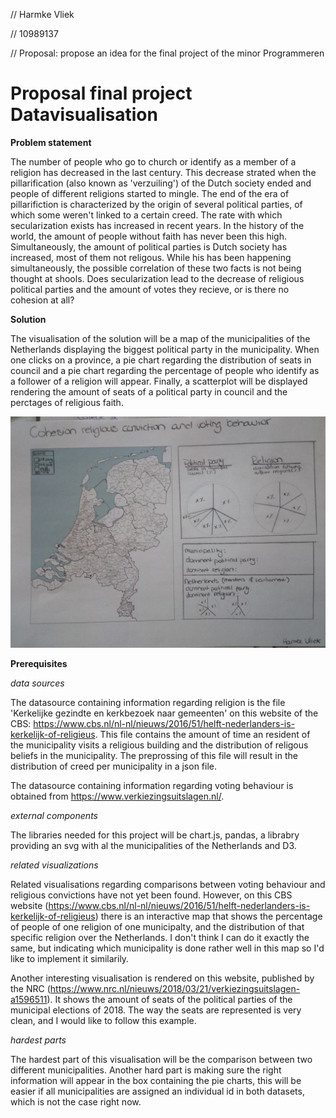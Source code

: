 // Harmke Vliek

// 10989137

// Proposal: propose an idea for the final project of the minor Programmeren

# Proposal final project Datavisualisation

**Problem statement**

The number of people who go to church or identify as a member of a religion has decreased in the last century. This decrease strated when the pillarification (also known as 'verzuiling') of the Dutch society ended and people of different religions started to mingle. The end of the era of pillarifiction is characterized by the origin of several political parties, of which some weren't linked to a certain creed. The rate with which secularization exists has increased in recent years. In the history of the world, the amount of people without faith has never been this high. Simultaneously, the amount of political parties is Dutch society has increased, most of them not religous. While his has been happening simultaneously, the possible correlation of these two facts is not being thought at shools. Does secularization lead to the decrease of religious political parties and the amount of votes they recieve, or is there no cohesion at all?    

**Solution**

The visualisation of the solution will be a map of the municipalities of the Netherlands displaying the biggest political party in the municipality. When one clicks on a province, a pie chart regarding the distribution of seats in council and a pie chart regarding the percentage of people who identify as a follower of a religion will appear. Finally, a scatterplot will be displayed rendering the amount of seats of a political party in council and the perctages of religious faith. 

![Example visualisation](/doc/exampleFPDS_2.jpg)

**Prerequisites**

*data sources*

The datasource containing information regarding religion is the file 'Kerkelijke gezindte en kerkbezoek naar gemeenten' on this website of the CBS: https://www.cbs.nl/nl-nl/nieuws/2016/51/helft-nederlanders-is-kerkelijk-of-religieus. This file contains the amount of time an resident of the municipality visits a religious building and the distribution of religous beliefs in the municipality. The preprossing of this file will result in the distribution of creed per municipality in a json file.

The datasource containing information regarding voting behaviour is obtained from https://www.verkiezingsuitslagen.nl/. 

*external components*

The libraries needed for this project will be chart.js, pandas, a librabry providing an svg with al the municipalities of the Netherlands and D3.

*related visualizations*

Related visualisations regarding comparisons between voting behaviour and religious convictions have not yet been found. However, on this CBS website (https://www.cbs.nl/nl-nl/nieuws/2016/51/helft-nederlanders-is-kerkelijk-of-religieus) there is an interactive map that shows the percentage of people of one religion of one municipalty, and the distribution of that specific religion over the Netherlands. I don't think I can do it exactly the same, but indicating which municipality is done rather well in this map so I'd like to implement it similarily.

Another interesting visualisation is rendered on this website, published by the NRC (https://www.nrc.nl/nieuws/2018/03/21/verkiezingsuitslagen-a1596511). It shows the amount of seats of the political parties of the municipal elections of 2018. The way the seats are represented is very clean, and I would like to follow this example.

*hardest parts*

The hardest part of this visualisation will be the comparison between two different municipalities. Another hard part is making sure the right information will appear in the box containing the pie charts, this will be easier if all municipalities are assigned an individual id in both datasets, which is not the case right now. 
